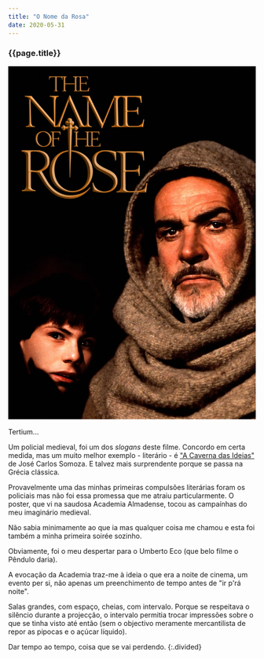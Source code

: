 ```yaml
---
title: "O Nome da Rosa"
date: 2020-05-31
---
```


### {{page.title}} ###
![rosa](assets/images/film-list/flm_3.jpg)

Tertium...

Um policial medieval, foi um dos *slogans* deste filme. Concordo em certa medida, mas um muito melhor exemplo - literário - é ["A Caverna das Ideias"](books.html#a-caverna-das-ideias) de José Carlos Somoza. E talvez mais surprendente porque se passa na Grécia clássica.

Provavelmente uma das minhas primeiras compulsões literárias foram os policiais mas não foi essa promessa que me atraiu particularmente. O poster, que vi na saudosa Academia Almadense, tocou as campaínhas do meu imaginário medieval.

Não sabia minimamente ao que ia mas qualquer coisa me chamou e esta foi também a minha primeira soirée sozinho.

Obviamente, foi o meu despertar para o Umberto Eco (que belo filme o Pêndulo daria).

A evocação da Academia traz-me à ideia o que era a noite de cinema, um evento per si, não apenas um preenchimento de tempo antes de "ir p'rá noite".

Salas grandes, com espaço, cheias, com intervalo. Porque se respeitava o silêncio durante a projecção, o intervalo permitia trocar impressões sobre o que se tinha visto até então (sem o objectivo meramente mercantilista de repor as pipocas e o açúcar líquido).

Dar tempo ao tempo, coisa que se vai perdendo.
{:.divided}